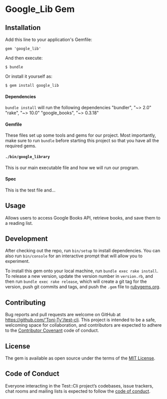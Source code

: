 # Google_Lib Gem

## Installation

Add this line to your application's Gemfile:

```gem 'google_lib'```

And then execute:

```$ bundle```

Or install it yourself as:

```$ gem install google_lib```

#### Dependencies

```bundle install``` will run the following dependencies
 "bundler", "~> 2.0"
 "rake", "~> 10.0"
 "google_books", "~> 0.3.18"

#### Gemfile

These files set up some tools and gems for our project. Most importantly, make sure to run `bundle` before starting this project so that you have all the required gems.

#### `./bin/google_library`

This is our main executable file and how we will run our program.

#### Spec

This is the test file and...

## Usage

Allows users to access Google Books API, retrieve books, and save them to a reading list.

## Development

After checking out the repo, run `bin/setup` to install dependencies.
You can also run `bin/console` for an interactive prompt that will allow you to experiment.

To install this gem onto your local machine, run `bundle exec rake install`. To release a new version, update the version number in `version.rb`, and then run `bundle exec rake release`, which will create a git tag for the version, push git commits and tags, and push the `.gem` file to [rubygems.org](https://rubygems.org).

## Contributing

Bug reports and pull requests are welcome on GitHub at https://github.com/'Toni-Ty'/test-cli. This project is intended to be a safe, welcoming space for collaboration, and contributors are expected to adhere to the [Contributor Covenant](http://contributor-covenant.org) code of conduct.

## License

The gem is available as open source under the terms of the [MIT License](https://opensource.org/licenses/MIT).

## Code of Conduct

Everyone interacting in the Test::Cli project’s codebases, issue trackers, chat rooms and mailing lists is expected to follow the [code of conduct](https://github.com/'Toni-Ty'/test-cli/blob/master/CODE_OF_CONDUCT.md).
